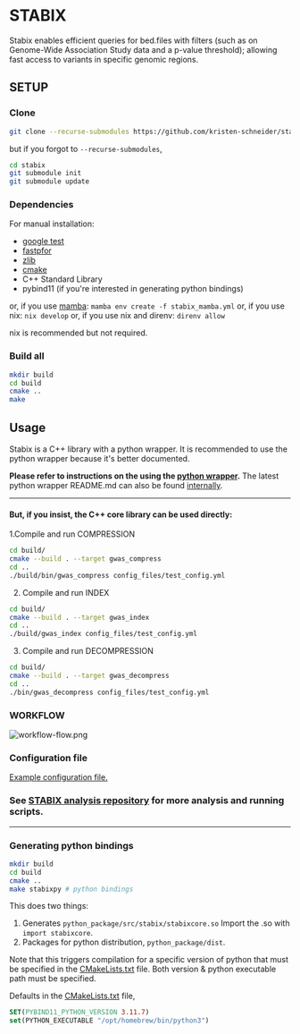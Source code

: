 # STABIX

Stabix enables efficient queries for bed.files with filters (such as on Genome-Wide Association Study data and a p-value threshold); allowing fast access to variants in specific genomic regions.
## SETUP


### Clone
```bash
git clone --recurse-submodules https://github.com/kristen-schneider/stabix.git
```
but if you forgot to `--recurse-submodules`,
```bash
cd stabix
git submodule init
git submodule update
```
### Dependencies
For manual installation:
- [google test](https://github.com/google/googletest)
- [fastpfor](https://github.com/lemire/FastPFor/blob/master/README.md)
- [zlib](https://www.zlib.net)
- [cmake](https://cmake.org)
- C++ Standard Library
- pybind11 (if you're interested in generating python bindings)

or, if you use [mamba](https://mamba.readthedocs.io/en/latest/installation/mamba-installation.html): `mamba env create -f stabix_mamba.yml`
or, if you use nix: `nix develop`
or, if you use nix and direnv: `direnv allow`

nix is recommended but not required.

### Build all
```bash
mkdir build
cd build
cmake ..
make
```

## Usage

Stabix is a C++ library with a python wrapper. It is recommended to use the
python wrapper because it's better documented.

**Please refer to instructions on the using the [python wrapper](https://pypi.org/project/stabix/1.0.0/).**
The latest python wrapper README.md can also be found [internally](python_package/README.md).

---

#### But, if you insist, the C++ core library can be used directly:

1.Compile and run COMPRESSION
```bash
cd build/
cmake --build . --target gwas_compress
cd ..
./build/bin/gwas_compress config_files/test_config.yml
```

2. Compile and run INDEX
```bash
cd build/
cmake --build . --target gwas_index
cd ..
./build/gwas_index config_files/test_config.yml
```

3. Compile and run DECOMPRESSION
```bash
cd build/
cmake --build . --target gwas_decompress
cd ..
./bin/gwas_decompress config_files/test_config.yml
```

### WORKFLOW
 ![workflow-flow.png](workflow_flow.png)

### Configuration file
[Example configuration file.](https://github.com/kristen-schneider/gwas-cpp/blob/config_files/test_config.yml)<br>

### See [STABIX analysis repository](https://github.com/kristen-schneider/stabix-analysis) for more analysis and running scripts.

---

### Generating python bindings

```bash
mkdir build
cd build
cmake ..
make stabixpy # python bindings
```

This does two things:
1. Generates `python_package/src/stabix/stabixcore.so`
Import the .so with `import stabixcore`.
2. Packages for python distribution, `python_package/dist`.

Note that this triggers compilation for a specific version
of python that must be specified in the [CMakeLists.txt]() file.
Both version & python executable path must be specified.

Defaults in the [CMakeLists.txt]() file,

```cmake
SET(PYBIND11_PYTHON_VERSION 3.11.7)
set(PYTHON_EXECUTABLE "/opt/homebrew/bin/python3")
```
